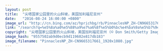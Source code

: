 ```yaml
---
layout: post
title:  "尖塔国家公园里的火山斜坡，美国加利福尼亚州"
date:   "2016-08-24 16:00:00 +0800"
image_url: "http://cn.bing.com/az/hprichbg/rb/PinnaclesNP_ZH-CN9665317661_1920x1080.jpg"
link: "/search?q=%e5%8a%a0%e5%88%a9%e7%a6%8f%e5%b0%bc%e4%ba%9a%e5%b7%9e&form=hpcapt&mkt=zh-cn"
copyright: "尖塔国家公园里的火山斜坡，美国加利福尼亚州 (© Don Smith/Getty Images)"
image_hash: "9557502ab9d0ecb9d119602e817db183"
image_filename: "PinnaclesNP_ZH-CN9665317661_1920x1080.jpg"
---
```

